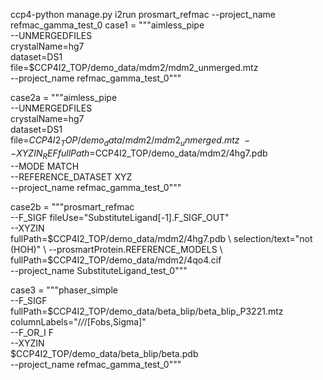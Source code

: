 ccp4-python manage.py i2run prosmart_refmac --project_name refmac_gamma_test_0
case1 = """aimless_pipe \
 --UNMERGEDFILES \
 crystalName=hg7 \
 dataset=DS1 \
 file=$CCP4I2_TOP/demo_data/mdm2/mdm2_unmerged.mtz \
 --project_name refmac_gamma_test_0"""

case2a = """aimless_pipe \
 --UNMERGEDFILES \
 crystalName=hg7 \
 dataset=DS1 \
 file=$CCP4I2_TOP/demo_data/mdm2/mdm2_unmerged.mtz \
    --XYZIN_REF fullPath=$CCP4I2_TOP/demo_data/mdm2/4hg7.pdb \
 --MODE MATCH \
 --REFERENCE_DATASET XYZ \
 --project_name refmac_gamma_test_0"""

case2b = """prosmart_refmac \
 --F_SIGF fileUse="SubstituteLigand[-1].F_SIGF_OUT" \
 --XYZIN \
 fullPath=$CCP4I2_TOP/demo_data/mdm2/4hg7.pdb \
        selection/text="not (HOH)" \
    --prosmartProtein.REFERENCE_MODELS \
        fullPath=$CCP4I2_TOP/demo_data/mdm2/4qo4.cif \
 --project_name SubstituteLigand_test_0"""

case3 = """phaser_simple \
 --F_SIGF \
 fullPath=$CCP4I2_TOP/demo_data/beta_blip/beta_blip_P3221.mtz \
 columnLabels="/_/_/[Fobs,Sigma]" \
 --F_OR_I F \
 --XYZIN \
 $CCP4I2_TOP/demo_data/beta_blip/beta.pdb \
 --project_name refmac_gamma_test_0"""
